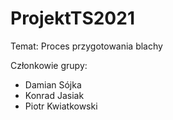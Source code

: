 # ProjektTS2021

Temat: Proces przygotowania blachy

Członkowie grupy:
  - Damian Sójka
  - Konrad Jasiak
  - Piotr Kwiatkowski
